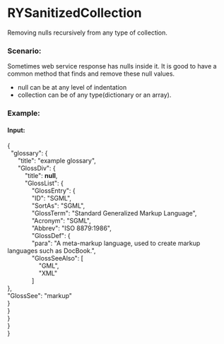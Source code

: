 # RYSanitizedCollection
Removing nulls recursively from any type of collection. 
  
### Scenario:
Sometimes web service response has nulls inside it. It is good to have a common method that finds and remove these null values.  
* null can be at any level of indentation
* collection can be of any type(dictionary or an array). 
  
### Example:  
#### Input:
{</br>
&nbsp;&nbsp;"glossary": {</br>
&nbsp;&nbsp;&nbsp;&nbsp;&nbsp;&nbsp;"title": "example glossary",</br>
&nbsp;&nbsp;&nbsp;&nbsp;&nbsp;&nbsp;"GlossDiv": {</br>
&nbsp;&nbsp;&nbsp;&nbsp;&nbsp;&nbsp;&nbsp;&nbsp;&nbsp;&nbsp;"title": **null**,</br>
&nbsp;&nbsp;&nbsp;&nbsp;&nbsp;&nbsp;&nbsp;&nbsp;&nbsp;&nbsp;"GlossList": {</br>
&nbsp;&nbsp;&nbsp;&nbsp;&nbsp;&nbsp;&nbsp;&nbsp;&nbsp;&nbsp;&nbsp;&nbsp;&nbsp;&nbsp;"GlossEntry": {</br>
&nbsp;&nbsp;&nbsp;&nbsp;&nbsp;&nbsp;&nbsp;&nbsp;&nbsp;&nbsp;&nbsp;&nbsp;&nbsp;&nbsp;"ID": "SGML",</br>
&nbsp;&nbsp;&nbsp;&nbsp;&nbsp;&nbsp;&nbsp;&nbsp;&nbsp;&nbsp;&nbsp;&nbsp;&nbsp;&nbsp;"SortAs": "SGML",</br>
&nbsp;&nbsp;&nbsp;&nbsp;&nbsp;&nbsp;&nbsp;&nbsp;&nbsp;&nbsp;&nbsp;&nbsp;&nbsp;&nbsp;"GlossTerm": "Standard Generalized Markup Language",</br>
&nbsp;&nbsp;&nbsp;&nbsp;&nbsp;&nbsp;&nbsp;&nbsp;&nbsp;&nbsp;&nbsp;&nbsp;&nbsp;&nbsp;"Acronym": "SGML",</br>
&nbsp;&nbsp;&nbsp;&nbsp;&nbsp;&nbsp;&nbsp;&nbsp;&nbsp;&nbsp;&nbsp;&nbsp;&nbsp;&nbsp;"Abbrev": "ISO 8879:1986",</br>
&nbsp;&nbsp;&nbsp;&nbsp;&nbsp;&nbsp;&nbsp;&nbsp;&nbsp;&nbsp;&nbsp;&nbsp;&nbsp;&nbsp;"GlossDef": {</br>
&nbsp;&nbsp;&nbsp;&nbsp;&nbsp;&nbsp;&nbsp;&nbsp;&nbsp;&nbsp;&nbsp;&nbsp;&nbsp;&nbsp;"para": "A meta-markup language, used to create markup languages such as DocBook.",</br>
&nbsp;&nbsp;&nbsp;&nbsp;&nbsp;&nbsp;&nbsp;&nbsp;&nbsp;&nbsp;&nbsp;&nbsp;&nbsp;&nbsp;"GlossSeeAlso": [</br>
&nbsp;&nbsp;&nbsp;&nbsp;&nbsp;&nbsp;&nbsp;&nbsp;&nbsp;&nbsp;&nbsp;&nbsp;&nbsp;&nbsp;&nbsp;&nbsp;&nbsp;&nbsp;"GML",</br>
&nbsp;&nbsp;&nbsp;&nbsp;&nbsp;&nbsp;&nbsp;&nbsp;&nbsp;&nbsp;&nbsp;&nbsp;&nbsp;&nbsp;&nbsp;&nbsp;&nbsp;&nbsp;"XML"</br>
&nbsp;&nbsp;&nbsp;&nbsp;&nbsp;&nbsp;&nbsp;&nbsp;&nbsp;&nbsp;&nbsp;&nbsp;&nbsp;&nbsp;]</br>
          },</br>
          "GlossSee": "markup"</br>
        }</br>
      }</br>
    }</br>
  }</br>
} 

